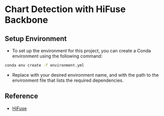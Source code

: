 # Chart Detection with HiFuse Backbone

## Setup Environment

- To set up the environment for this project, you can create a Conda environment using the following command:

```bash
conda env create -f environment.yml
```

- Replace <env> with your desired environment name, and <this file> with the path to the environment file that lists the required dependencies.

## Reference

- [HiFuse](https://github.com/huoxiangzuo/HiFuse)
